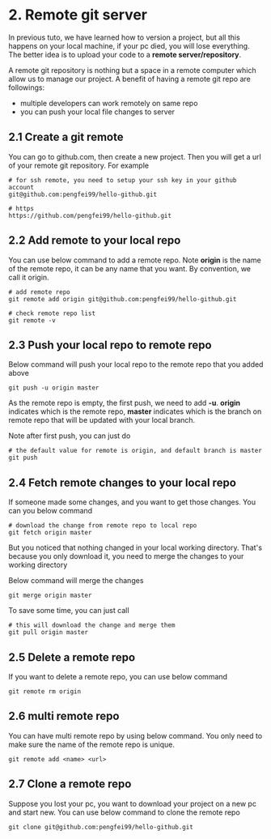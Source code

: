 # 2. Remote git server

In previous tuto, we have learned how to version a project, but all this happens on your local machine, if your pc died,
you will lose everything. The better idea is to upload your code to a **remote server/repository**.

A remote git repository is nothing but a space in a remote computer which allow us to manage our project. A benefit 
of having a remote git repo are followings:

- multiple developers can work remotely on same repo
- you can push your local file changes to server

## 2.1 Create a git remote

You can go to github.com, then create a new project. Then you will get a url of your remote git repository. 
For example
```text
# for ssh remote, you need to setup your ssh key in your github account
git@github.com:pengfei99/hello-github.git

# https
https://github.com/pengfei99/hello-github.git
```

## 2.2 Add remote to your local repo

You can use below command to add a remote repo. Note **origin** is the name of the remote repo, it can be any name that
you want. By convention, we call it origin.

```shell
# add remote repo
git remote add origin git@github.com:pengfei99/hello-github.git

# check remote repo list
git remote -v
```

## 2.3 Push your local repo to remote repo

Below command will push your local repo to the remote repo that you added above
```shell
git push -u origin master
```

As the remote repo is empty, the first push, we need to add **-u**. **origin** indicates which is the remote repo, 
**master** indicates which is the branch on remote repo that will be updated with your local branch.

Note after first push, you can just do

```shell
# the default value for remote is origin, and default branch is master
git push
```

## 2.4 Fetch remote changes to your local repo

If someone made some changes, and you want to get those changes. You can you below command

```shell
# download the change from remote repo to local repo
git fetch origin master

```

But you noticed that nothing changed in your local working directory. That's because you only download it, you need to
merge the changes to your working directory

Below command will merge the changes
```shell
git merge origin master
```

To save some time, you can just call 

```shell
# this will download the change and merge them
git pull origin master
```

## 2.5 Delete a remote repo

If you want to delete a remote repo, you can use below command

```shell
git remote rm origin
```

## 2.6 multi remote repo

You can have multi remote repo by using below command. You only need to make sure the name of the remote repo is unique.

```shell
git remote add <name> <url>
```

## 2.7 Clone a remote repo

Suppose you lost your pc, you want to download your project on a new pc and start new. You can use below command to 
clone the remote repo

```shell
git clone git@github.com:pengfei99/hello-github.git
```

